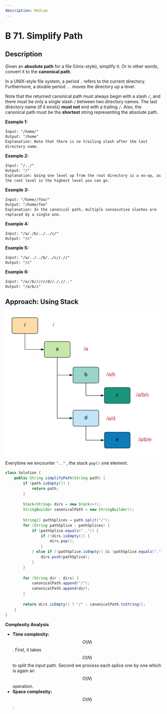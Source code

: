 ```yaml
---
description: Medium
---
```


# B 71. Simplify Path

## Description

Given an **absolute path** for a file \(Unix-style\), simplify it. Or in other words, convert it to the **canonical path**.

In a UNIX-style file system, a period `.` refers to the current directory. Furthermore, a double period `..` moves the directory up a level.

Note that the returned canonical path must always begin with a slash `/`, and there must be only a single slash `/` between two directory names. The last directory name \(if it exists\) **must not** end with a trailing `/`. Also, the canonical path must be the **shortest** string representing the absolute path.

**Example 1:**

```text
Input: "/home/"
Output: "/home"
Explanation: Note that there is no trailing slash after the last directory name.
```

**Example 2:**

```text
Input: "/../"
Output: "/"
Explanation: Going one level up from the root directory is a no-op, as the root level is the highest level you can go.
```

**Example 3:**

```text
Input: "/home//foo/"
Output: "/home/foo"
Explanation: In the canonical path, multiple consecutive slashes are replaced by a single one.
```

**Example 4:**

```text
Input: "/a/./b/../../c/"
Output: "/c"
```

**Example 5:**

```text
Input: "/a/../../b/../c//.//"
Output: "/c"
```

**Example 6:**

```text
Input: "/a//b////c/d//././/.."
Output: "/a/b/c"
```

## Approach: Using Stack

![](../../../.gitbook/assets/image%20%28111%29.png)

Everytime we encounter `".."` , the stack `pop()` one element.

```java
class Solution {
    public String simplifyPath(String path) {
        if (path.isEmpty()) {
            return path;
        }

        Stack<String> dirs = new Stack<>();
        StringBuilder canonicalPath = new StringBuilder();

        String[] pathSplices = path.split("/");
        for (String pathSplice : pathSplices) {
            if (pathSplice.equals("..")) {
                if (!dirs.isEmpty()) {
                    dirs.pop();
                }
            } else if (!pathSplice.isEmpty() && !pathSplice.equals(".")) {
                dirs.push(pathSplice);
            }
        }

        for (String dir : dirs) {
            canonicalPath.append("/");
            canonicalPath.append(dir);
        }

        return dirs.isEmpty() ? "/" : canonicalPath.toString();
    }
}
```

**Complexity Analysis**

* **Time complexity:** $$O(N)$$. First, it takes $$O(N)$$ to split the input path. Second we process each splice one by one which is again an $$O(N)$$ operation.
* **Space complexity:** $$O(N)$$.

